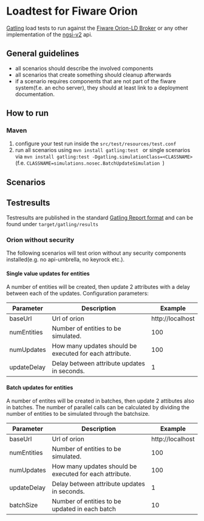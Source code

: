 # Loadtest for Fiware Orion

[Gatling](https://github.com/gatling/gatling) load tests to run against the [Fiware Orion-LD Broker](https://github.com/FIWARE/context.Orion-LD)
or any other implementation of the [ngsi-v2](https://github.com/FIWARE/specifications/tree/master/OpenAPI/ngsiv2) api.

## General guidelines

* all scenarios should describe the involved components
* all scenarios that create something should cleanup afterwards
* if a scenario requires components that are not part of the fiware system(f.e. an echo server), they should at least link to a deployment 
   documentation.

## How to run

### Maven
1. configure your test run inside the ``src/test/resources/test.conf `` 
2. run all scenarios using ``mvn install gatling:test `` or single scenarios via ``mvn install gatling:test -Dgatling.simulationClass=<CLASSNAME>``
(f.e. ``CLASSNAME=simulations.nosec.BatchUpdateSimulation ``)
## Scenarios

## Testresults

Testresults are published in the standard [Gatling Report format](https://gatling.io/docs/current/general/reports/) and can be found under 
``target/gatling/results``
### Orion without security

The following scenarios will test orion without any security components installed(e.g. no api-umbrella, no keyrock etc.). 

#### Single value updates for entities

A number of  entities will be created, then update 2 attributes with a delay between each of the updates. 
Configuration parameters:

|  Parameter | Description | Example |
| ----------------- | ----------------------------------------------- | ------------------------ |
| baseUrl        | Url of orion                                                | http://localhost  |                            
| numEntities | Number of entities to be simulated.        |  100                  |
| numUpdates| How many updates should be executed for each attribute. | 100  |
| updateDelay| Delay between attribute updates in seconds. | 1 |

#### Batch updates for entities

A number of entites will be created in batches, then update 2 attibutes also in batches. The number of parallel calls can be calculated
by dividing the number of entities to be simulated through the batchsize.

|  Parameter | Description | Example |
| ----------------- | ----------------------------------------------- | ------------------------ |
| baseUrl        | Url of orion                                                | http://localhost  |                            
| numEntities | Number of entities to be simulated.        |  100                  |
| numUpdates| How many updates should be executed for each attribute. | 100  |
| updateDelay| Delay between attribute updates in seconds. | 1 |
| batchSize | Number of entities to be updated in each batch | 10 | 